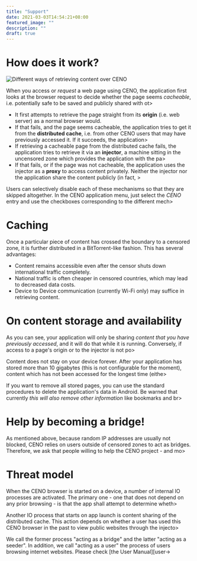 ```yaml
---
title: "Support"
date: 2021-03-03T14:54:21+08:00
featured_image: ""
description: ""
draft: true
---
```


# How does it work?

![Different ways of retrieving content over CENO](/images/ceno-access.svg "How CENO works")

When you access or *request* a web page using CENO, the application first looks at the browser request to decide whether the page seems *cacheable*, i.e. potentially safe to be saved and publicly shared with ot>

  - It first attempts to retrieve the page straight from its **origin** (i.e. web server) as a normal browser would.
  - If that fails, and the page seems cacheable, the application tries to get it from the **distributed cache**, i.e. from other CENO users that may have previously accessed it.  If it succeeds, the application>
  - If retrieving a cacheable page from the distributed cache fails, the application tries to retrieve it via an **injector**, a machine sitting in the uncensored zone which provides the application with the pa>
  - If that fails, or if the page was not cacheable, the application uses the injector as a **proxy** to access content privately.  Neither the injector nor the application share the content publicly (in fact, >

Users can selectively disable each of these mechanisms so that they are skipped altogether.  In the CENO application menu, just select the *CENO* entry and use the checkboxes corresponding to the different mech>

# Caching

Once a particular piece of content has crossed the boundary to a censored zone, it is further distributed in a BitTorrent-like fashion. This has several advantages:

* Content remains accessible even after the censor shuts down international traffic completely.
* National traffic is often cheaper in censored countries, which may lead to decreased data costs.
* Device to Device communication (currently Wi-Fi only) may suffice in retrieving content.

# On content storage and availability

As you can see, your application will only be sharing *content that you have previously accessed*, and it will do that while it is running.  Conversely, if access to a page's origin or to the injector is not po>

Content does not stay on your device forever.  After your application has stored more than 10 gigabytes (this is not configurable for the moment), content which has not been accessed for the longest time (eithe>

If you want to remove all stored pages, you can use the standard procedures to delete the application's data in Android.  Be warned that currently *this will also remove other information* like bookmarks and br>

# Help by becoming a bridge!

As mentioned above, because random IP addresses are usually not blocked, CENO relies on users outside of censored zones to act as bridges. Therefore, we ask that people willing to help the CENO project - and mo>

# Threat model

When the CENO browser is started on a device, a number of internal IO processes are activated. The primary one - one that does not depend on any prior browsing - is that the app shall attempt to determine wheth>

Another IO process that starts on app launch is content sharing of the distributed cache. This action depends on whether a user has used this CENO browser in the past to view public websites through the injecto>

We call the former process "acting as a bridge" and the latter "acting as a seeder". In addition, we call "acting as a user" the process of users browsing internet websites. Please check [the User Manual][user->

[user-manual-risks]: user-manual/en/concepts/risks.md
    "Censorship.no! User Manual — Risks in using CENO/Ouinet"
